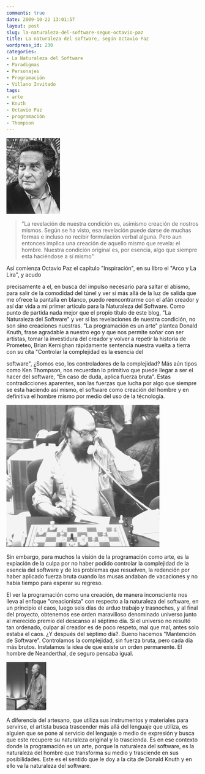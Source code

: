 ```yaml
---
comments: true
date: 2009-10-22 13:01:57
layout: post
slug: la-naturaleza-del-software-segun-octavio-paz
title: La naturaleza del software, según Octavio Paz
wordpress_id: 230
categories:
- La Naturaleza del Software
- Paradigmas
- Personajes
- Programación
- Villano Invitado
tags:
- arte
- Knuth
- Octavio Paz
- programación
- Thompson
---
```


![Octavio Paz](Octavio_Paz.gif)


> "La revelación de nuestra condición es, asimismo creación de nostros mismos. Según se ha visto, esa revelación puede darse de muchas formas e incluso no recibir formulación verbal alguna. Pero aun entonces implica una creación de aquello mismo que revela: el hombre. Nuestra condición original es, por esencia, algo que siempre esta haciéndose a sí mismo"

Así comienza Octavio Paz el capítulo "Inspiración", en su libro el "Arco y La Lira", y acudo

precisamente a el, en busca del impulso necesario para saltar el abismo, para salir de la comodidad del túnel y ver si más allá de la luz de salida que me ofrece la pantalla en blanco, puedo reencontrarme con el afán creador y así dar vida a mi primer artículo para la Naturaleza del Software. Como punto de partida nada mejor que el propio título de este blog, "La Naturaleza del Software" y ver si las revelaciones de nuestra condición, no son sino creaciones nuestras. "La programación es un arte" plantea Donald Knuth, frase agradable a nuestro ego y que nos permite soñar con ser artistas, tomar la investidura del creador y volver a repetir la historia de Prometeo, Brian Kernighan rápidamente sentencia nuestra vuelta a tierra con su cita "Controlar la complejidad es la esencia del

software", ¿Somos eso, los controladores de la complejidad? Más aún tipos como Ken Thompson, nos recuerdan lo primitivo que puede llegar a ser el hacer del software, "En caso de duda, aplica fuerza bruta". Estas contradicciones aparentes, son las fuerzas que lucha por algo que siempre se esta haciendo así mismo, el software como creación del hombre y en definitiva el hombre mismo por medio del uso de la técnología.

![Ken Thompson](thomps.jpg)

Sin embargo, para muchos la visión de la programación como arte, es la expiación de la culpa por no haber podido controlar la complejidad de la esencia del software y de los problemas que resuelven, la redención por haber aplicado fuerza bruta cuando las musas andaban de vacaciones y no había tiempo para esperar su regreso.

El ver la programación como una creación, de manera inconsciente nos lleva al enfoque "creacionista" con respecto a la naturaleza del software, en un principio el caos, luego seis días de arduo trabajo y trasnoches, y al final del proyecto, obtenemos ese orden maravilloso denominado universo junto al merecido premio del descanso al séptimo día. Si el universo no resultó tan ordenado, culpar al creador es de poco respeto, mal que mal, antes solo estaba el caos. ¿Y después del séptimo día?. Bueno hacemos "Mantención de Software". Controlamos la complejidad, sin fuerza bruta, pero cada día más brutos. Instalamos la idea de que existe un orden permanente. El hombre de Neanderthal, de seguro pensaba igual.

![Donald Knuth](knuth2.jpg)

A diferencia del artesano, que utiliza sus instrumentos y materiales para servirse, el artista busca trascender más allá del lenguaje que utiliza, es alguien que se pone al servicio del lenguaje o medio de expresión y busca que este recupere su naturaleza original y lo trascienda. Es en ese contexto donde la programación es un arte, porque la naturaleza del software, es la naturaleza del hombre que transforma su medio y trasciende en sus posibilidades. Este es el sentido que le doy a la cita de Donald Knuth y en ello va la naturaleza del software.
